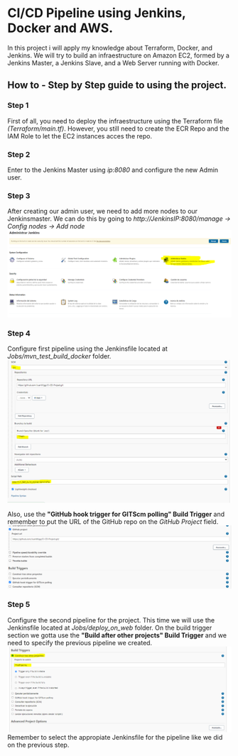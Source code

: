 # CI/CD Pipeline using Jenkins, Docker and AWS.
In this project i will apply my knowledge about Terraform, Docker, and Jenkins. We will try to build an infraestructure on Amazon EC2, formed by a Jenkins Master, a Jenkins Slave, and a Web Server running with Docker.

## How to - Step by Step guide to using the project.
### Step 1
First of all, you need to deploy the infraestructure using the Terraform file *(Terraform/main.tf)*. However, you still need to create the ECR Repo and the IAM Role to let the EC2 instances acces the repo.

### Step 2
Enter to the Jenkins Master using *ip:8080* and configure the new Admin user. 


### Step 3
After creating our admin user, we need to add more nodes to our Jenkinsmaster. We can do this by going to *http://JenkinsIP:8080/manage -> Config nodes -> Add node*
![Jenkins Add Node](/assets/images/JenkinsAddNode.png)

### Step 4
Configure first pipeline using the Jenkinsfile located at *Jobs/mvn_test_build_docker* folder. 
![Jenkins Build Job](/assets/images/JenkinsBuildJob.png)


Also, use the **"GitHub hook trigger for GITScm polling" Build Trigger** and remember to put the URL of the GitHub repo on the *GitHub Project* field.
![GitHub Build Trigger](/assets/images/GithubBuildTrigger.png)


### Step 5
Configure the second pipeline for the project. This time we will use the Jenkinsfile located at *Jobs/deploy_on_web* folder.
On the build trigger section we gotta use the **"Build after other projects" Build Trigger** and we need to specify the previous pipeline we created.
![Build By Project](/assets/images/BuildByProject.png)
Remember to select the appropiate Jenkinsfile for the pipeline like we did on the previous step.
